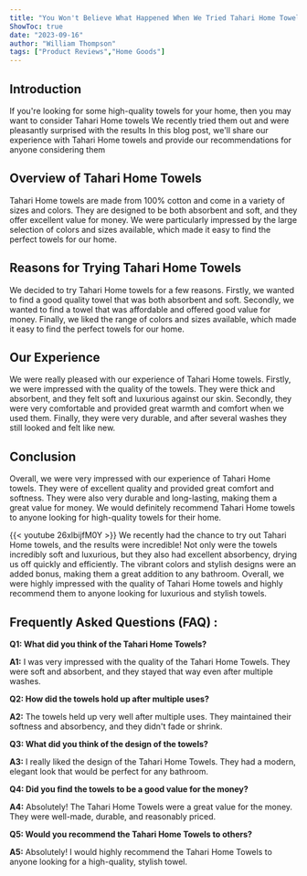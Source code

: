 ```yaml
---
title: "You Won't Believe What Happened When We Tried Tahari Home Towels!"
ShowToc: true 
date: "2023-09-16"
author: "William Thompson" 
tags: ["Product Reviews","Home Goods"]
---
```

## Introduction

If you're looking for some high-quality towels for your home, then you may want to consider Tahari Home towels We recently tried them out and were pleasantly surprised with the results In this blog post, we'll share our experience with Tahari Home towels and provide our recommendations for anyone considering them

## Overview of Tahari Home Towels

Tahari Home towels are made from 100% cotton and come in a variety of sizes and colors. They are designed to be both absorbent and soft, and they offer excellent value for money. We were particularly impressed by the large selection of colors and sizes available, which made it easy to find the perfect towels for our home.

## Reasons for Trying Tahari Home Towels

We decided to try Tahari Home towels for a few reasons. Firstly, we wanted to find a good quality towel that was both absorbent and soft. Secondly, we wanted to find a towel that was affordable and offered good value for money. Finally, we liked the range of colors and sizes available, which made it easy to find the perfect towels for our home.

## Our Experience

We were really pleased with our experience of Tahari Home towels. Firstly, we were impressed with the quality of the towels. They were thick and absorbent, and they felt soft and luxurious against our skin. Secondly, they were very comfortable and provided great warmth and comfort when we used them. Finally, they were very durable, and after several washes they still looked and felt like new.

## Conclusion

Overall, we were very impressed with our experience of Tahari Home towels. They were of excellent quality and provided great comfort and softness. They were also very durable and long-lasting, making them a great value for money. We would definitely recommend Tahari Home towels to anyone looking for high-quality towels for their home.

{{< youtube 26xlbijfM0Y >}} 
We recently had the chance to try out Tahari Home towels, and the results were incredible! Not only were the towels incredibly soft and luxurious, but they also had excellent absorbency, drying us off quickly and efficiently. The vibrant colors and stylish designs were an added bonus, making them a great addition to any bathroom. Overall, we were highly impressed with the quality of Tahari Home towels and highly recommend them to anyone looking for luxurious and stylish towels.

## Frequently Asked Questions (FAQ) :
**Q1: What did you think of the Tahari Home Towels?**

**A1:** I was very impressed with the quality of the Tahari Home Towels. They were soft and absorbent, and they stayed that way even after multiple washes.

**Q2: How did the towels hold up after multiple uses?**

**A2:** The towels held up very well after multiple uses. They maintained their softness and absorbency, and they didn't fade or shrink.

**Q3: What did you think of the design of the towels?**

**A3:** I really liked the design of the Tahari Home Towels. They had a modern, elegant look that would be perfect for any bathroom.

**Q4: Did you find the towels to be a good value for the money?**

**A4:** Absolutely! The Tahari Home Towels were a great value for the money. They were well-made, durable, and reasonably priced.

**Q5: Would you recommend the Tahari Home Towels to others?**

**A5:** Absolutely! I would highly recommend the Tahari Home Towels to anyone looking for a high-quality, stylish towel.



